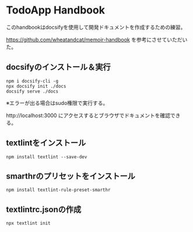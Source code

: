 # TodoApp Handbook
このhandbookはdocsifyを使用して開発ドキュメントを作成するための練習。


https://github.com/wheatandcat/memoir-handbook を参考にさせていただいた。

## docsifyのインストール＆実行
```
npm i docsify-cli -g
npx docsify init ./docs
docsify serve ./docs
```
※エラーが出る場合はsudo権限で実行する。

http://localhost:3000 にアクセスするとブラウザでドキュメントを確認できる。


## textlintをインストール
```
npm install textlint --save-dev
```

## smarthrのプリセットをインストール
```
npm install textlint-rule-preset-smarthr
```
## textlintrc.jsonの作成
```
npx textlint init
```
